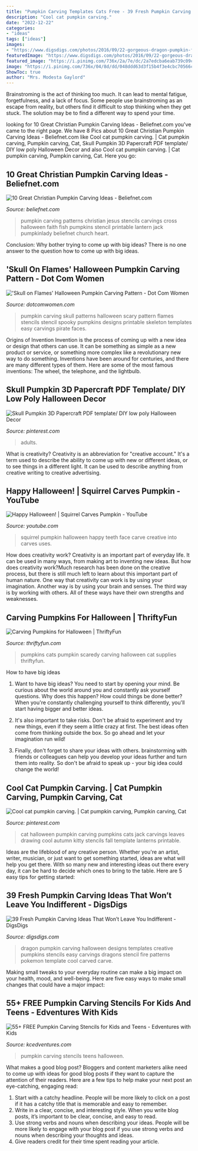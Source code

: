 ```yaml
---
title: "Pumpkin Carving Templates Cats Free - 39 Fresh Pumpkin Carving Ideas That Won’t Leave You Indifferent"
description: "Cool cat pumpkin carving."
date: "2022-12-22"
categories:
- "ideas"
tags: ["ideas"]
images:
- "https://www.digsdigs.com/photos/2016/09/22-gorgeous-dragon-pumpkin-for-book-worms.jpg"
featuredImage: "https://www.digsdigs.com/photos/2016/09/22-gorgeous-dragon-pumpkin-for-book-worms.jpg"
featured_image: "https://i.pinimg.com/736x/2a/7e/dc/2a7edcba6eab739c09c652875d8be657--cat-pumpkin-carving-pumpkin-art.jpg"
image: "https://i.pinimg.com/736x/04/8d/dd/048ddd63d3f15b4f3e4cbc70566cc6ca.jpg"
ShowToc: true
author: "Mrs. Modesta Gaylord"
---
```



Brainstroming is the act of thinking too much. It can lead to mental fatigue, forgetfulness, and a lack of focus. Some people use brainstroming as an escape from reality, but others find it difficult to stop thinking when they get stuck. The solution may be to find a different way to spend your time.

	

		
looking for 10 Great Christian Pumpkin Carving Ideas - Beliefnet.com you've came to the right page. We have 8 Pics about 10 Great Christian Pumpkin Carving Ideas - Beliefnet.com like Cool cat pumpkin carving. | Cat pumpkin carving, Pumpkin carving, Cat, Skull Pumpkin 3D Papercraft PDF template/ DIY low poly Halloween Decor and also Cool cat pumpkin carving. | Cat pumpkin carving, Pumpkin carving, Cat. Here you go:
		
    
## 10 Great Christian Pumpkin Carving Ideas - Beliefnet.com

<img loading=lazy src="http://www.beliefnet.com/~/media/90AA4628E0F9411386404D32CF97D1C0.ashx" onerror="this.onerror=null;this.src='https://tse1.mm.bing.net/th?id=OIP.60dX7lm3-11ze-r3O1zYswHaHb&amp;pid=15.1';" alt="10 Great Christian Pumpkin Carving Ideas - Beliefnet.com">

_Source: beliefnet.com_

>pumpkin carving patterns christian jesus stencils carvings cross halloween faith fish pumpkins stencil printable lantern jack pumpkinlady beliefnet church heart. 

	

Conclusion: Why bother trying to come up with big ideas?
There is no one answer to the question how to come up with big ideas.

    
## &#039;Skull On Flames&#039; Halloween Pumpkin Carving Pattern - Dot Com Women

<img loading=lazy src="http://www.dotcomwomen.com/wp-content/uploads/2012/09/skull-flames.jpg" onerror="this.onerror=null;this.src='https://tse3.mm.bing.net/th?id=OIP.oNMwZZhoQ5ww3swz5JHOmQAAAA&amp;pid=15.1';" alt="&#039;Skull on Flames&#039; Halloween Pumpkin Carving Pattern - Dot Com Women">

_Source: dotcomwomen.com_

>pumpkin carving skull patterns halloween scary pattern flames stencils stencil spooky pumpkins designs printable skeleton templates easy carvings pirate faces. 

	

Origins of Invention
Invention is the process of coming up with a new idea or design that others can use. It can be something as simple as a new product or service, or something more complex like a revolutionary new way to do something. Inventions have been around for centuries, and there are many different types of them. Here are some of the most famous inventions: The wheel, the telephone, and the lightbulb.

    
## Skull Pumpkin 3D Papercraft PDF Template/ DIY Low Poly Halloween Decor

<img loading=lazy src="https://i.pinimg.com/736x/04/8d/dd/048ddd63d3f15b4f3e4cbc70566cc6ca.jpg" onerror="this.onerror=null;this.src='https://tse1.mm.bing.net/th?id=OIP.UQTk_sHeA_rCRpv9hJNgZAHaHa&amp;pid=15.1';" alt="Skull Pumpkin 3D Papercraft PDF template/ DIY low poly Halloween Decor">

_Source: pinterest.com_

>adults. 

	

What is creativity?
Creativity is an abbreviation for "creative account." It's a term used to describe the ability to come up with new or different ideas, or to see things in a different light. It can be used to describe anything from creative writing to creative advertising.

    
## Happy Halloween! | Squirrel Carves Pumpkin - YouTube

<img loading=lazy src="https://i.ytimg.com/vi/eDSMwnzGvc4/maxresdefault.jpg" onerror="this.onerror=null;this.src='https://tse2.mm.bing.net/th?id=OIP.dmxU6tMojAxuVkps6OUW7wHaEK&amp;pid=15.1';" alt="Happy Halloween! | Squirrel Carves Pumpkin - YouTube">

_Source: youtube.com_

>squirrel pumpkin halloween happy teeth face carve creative into carves uses. 

	

How does creativity work?
Creativity is an important part of everyday life. It can be used in many ways, from making art to inventing new ideas. But how does creativity work?Much research has been done on the creative process, but there is still much left to learn about this important part of human nature. One way that creativity can work is by using your imagination. Another way is by using your brain and senses. The third way is by working with others. All of these ways have their own strengths and weaknesses.

    
## Carving Pumpkins For Halloween | ThriftyFun

<img loading=lazy src="https://img.thrfun.com/img/097/540/scaredy_cats_pumpkins_l.jpg" onerror="this.onerror=null;this.src='https://tse4.mm.bing.net/th?id=OIP.KfC_BSLgWupiFsLuUhiGdAHaJ4&amp;pid=15.1';" alt="Carving Pumpkins for Halloween | ThriftyFun">

_Source: thriftyfun.com_

>pumpkins cats pumpkin scaredy carving halloween cat supplies thriftyfun. 

	

How to have big ideas
1. Want to have big ideas? You need to start by opening your mind. Be curious about the world around you and constantly ask yourself questions. Why does this happen? How could things be done better? When you're constantly challenging yourself to think differently, you'll start having bigger and better ideas.
2. It's also important to take risks. Don't be afraid to experiment and try new things, even if they seem a little crazy at first. The best ideas often come from thinking outside the box. So go ahead and let your imagination run wild!

3. Finally, don't forget to share your ideas with others. brainstorming with friends or colleagues can help you develop your ideas further and turn them into reality. So don't be afraid to speak up - your big idea could change the world!

    
## Cool Cat Pumpkin Carving. | Cat Pumpkin Carving, Pumpkin Carving, Cat

<img loading=lazy src="https://i.pinimg.com/736x/2a/7e/dc/2a7edcba6eab739c09c652875d8be657--cat-pumpkin-carving-pumpkin-art.jpg" onerror="this.onerror=null;this.src='https://tse2.mm.bing.net/th?id=OIP.KXRb3JfrHrlJOxb28T4fcQHaLI&amp;pid=15.1';" alt="Cool cat pumpkin carving. | Cat pumpkin carving, Pumpkin carving, Cat">

_Source: pinterest.com_

>cat halloween pumpkin carving pumpkins cats jack carvings leaves drawing cool autumn kitty stencils fall template lanterns printable. 

	

Ideas are the lifeblood of any creative person. Whether you're an artist, writer, musician, or just want to get something started, ideas are what will help you get there. With so many new and interesting ideas out there every day, it can be hard to decide which ones to bring to the table. Here are 5 easy tips for getting started: 

    
## 39 Fresh Pumpkin Carving Ideas That Won’t Leave You Indifferent - DigsDigs

<img loading=lazy src="https://www.digsdigs.com/photos/2016/09/22-gorgeous-dragon-pumpkin-for-book-worms.jpg" onerror="this.onerror=null;this.src='https://tse2.mm.bing.net/th?id=OIP.uIzhGTZgNea3gsXdjs4EowHaHa&amp;pid=15.1';" alt="39 Fresh Pumpkin Carving Ideas That Won’t Leave You Indifferent - DigsDigs">

_Source: digsdigs.com_

>dragon pumpkin carving halloween designs templates creative pumpkins stencils easy carvings dragons stencil fire patterns pokemon template cool carved carve. 

	

Making small tweaks to your everyday routine can make a big impact on your health, mood, and well-being. Here are five easy ways to make small changes that could have a major impact: 

    
## 55+ FREE Pumpkin Carving Stencils For Kids And Teens - Edventures With Kids

<img loading=lazy src="https://www.kcedventures.com/images/easyblog_articles/568/b2ap3_large_pumpkinstash.jpg" onerror="this.onerror=null;this.src='https://tse3.mm.bing.net/th?id=OIP.ozrcakvzRqwxxlqPM1IoWAHaHt&amp;pid=15.1';" alt="55+ FREE Pumpkin Carving Stencils for Kids and Teens - Edventures with Kids">

_Source: kcedventures.com_

>pumpkin carving stencils teens halloween. 

	

What makes a good blog post?
Bloggers and content marketers alike need to come up with ideas for good blog posts if they want to capture the attention of their readers. Here are a few tips to help make your next post an eye-catching, engaging read: 
1. Start with a catchy headline. People will be more likely to click on a post if it has a catchy title that is memorable and easy to remember.
2. Write in a clear, concise, and interesting style. When you write blog posts, it’s important to be clear, concise, and easy to read.
3. Use strong verbs and nouns when describing your ideas. People will be more likely to engage with your blog post if you use strong verbs and nouns when describing your thoughts and ideas.
4. Give readers credit for their time spent reading your article.

